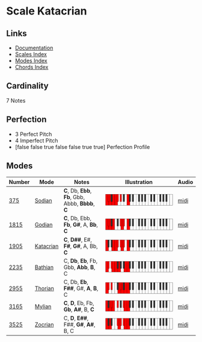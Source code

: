 # Scale Katacrian

## Links

- [Documentation](index.md)
- [Scales Index](Scales.md)
- [Modes Index](Modes.md)
- [Chords Index](Chords.md)

## Cardinality

7 Notes

## Perfection

- 3 Perfect Pitch
- 4 Imperfect Pitch
- [false false true false false true true] Perfection Profile

## Modes

| Number | Mode | Notes | Illustration | Audio |
|--------|------|-------|--------------|-------|
| [375](https://ianring.com/musictheory/scales/375) | [Sodian](ModeSodian.md) | **C**, Db, **Ebb**, **Fb**, Gbb, Abbb, **Bbbb**, **C** | ![CNaturalSodian](ModeCNaturalSodian.png) | [midi](https://github.com/edipermadi/music/blob/main/docs/ModeCNaturalSodian.mid?raw=true) | 
| [1815](https://ianring.com/musictheory/scales/1815) | [Godian](ModeGodian.md) | **C**, Db, Ebb, **Fb**, **G#**, A, **Bb**, **C** | ![CNaturalGodian](ModeCNaturalGodian.png) | [midi](https://github.com/edipermadi/music/blob/main/docs/ModeCNaturalGodian.mid?raw=true) | 
| [1905](https://ianring.com/musictheory/scales/1905) | [Katacrian](ModeKatacrian.md) | **C**, **D##**, E#, **F#**, **G#**, A, Bb, **C** | ![CNaturalKatacrian](ModeCNaturalKatacrian.png) | [midi](https://github.com/edipermadi/music/blob/main/docs/ModeCNaturalKatacrian.mid?raw=true) | 
| [2235](https://ianring.com/musictheory/scales/2235) | [Bathian](ModeBathian.md) | C, **Db**, **Eb**, Fb, Gbb, **Abb**, **B**, C | ![CNaturalBathian](ModeCNaturalBathian.png) | [midi](https://github.com/edipermadi/music/blob/main/docs/ModeCNaturalBathian.mid?raw=true) | 
| [2955](https://ianring.com/musictheory/scales/2955) | [Thorian](ModeThorian.md) | C, Db, **Eb**, **F##**, G#, **A**, **B**, C | ![CNaturalThorian](ModeCNaturalThorian.png) | [midi](https://github.com/edipermadi/music/blob/main/docs/ModeCNaturalThorian.mid?raw=true) | 
| [3165](https://ianring.com/musictheory/scales/3165) | [Mylian](ModeMylian.md) | **C**, **D**, Eb, Fb, **Gb**, **A#**, B, **C** | ![CNaturalMylian](ModeCNaturalMylian.png) | [midi](https://github.com/edipermadi/music/blob/main/docs/ModeCNaturalMylian.mid?raw=true) | 
| [3525](https://ianring.com/musictheory/scales/3525) | [Zocrian](ModeZocrian.md) | C, **D**, **E##**, F##, **G#**, **A#**, B, C | ![CNaturalZocrian](ModeCNaturalZocrian.png) | [midi](https://github.com/edipermadi/music/blob/main/docs/ModeCNaturalZocrian.mid?raw=true) | 

